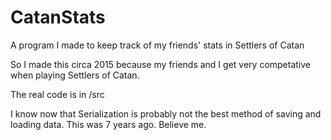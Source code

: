 # CatanStats
 A program I made to keep track of my friends' stats in Settlers of Catan

So I made this circa 2015 because my friends and I get very competative when playing Settlers of Catan.

The real code is in /src

I know now that Serialization is probably not the best method of saving and loading data. This was 7 years ago. Believe me.
